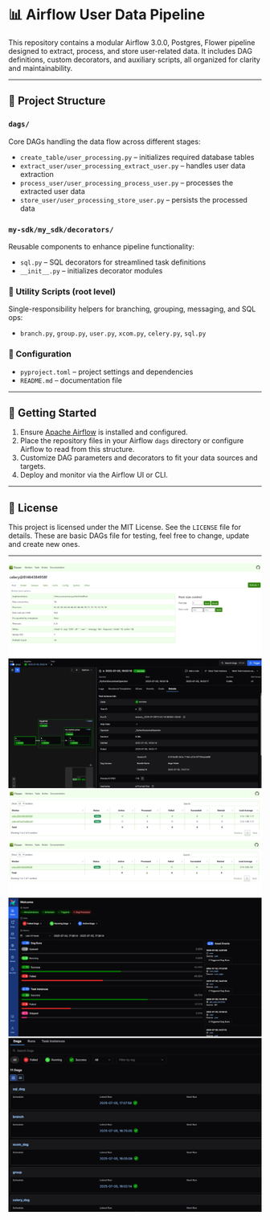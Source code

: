 # 📊 Airflow User Data Pipeline

This repository contains a modular Airflow 3.0.0, Postgres, Flower pipeline designed to extract, process, and store user-related data. It includes DAG definitions, custom decorators, and auxiliary scripts, all organized for clarity and maintainability.

---

## 📁 Project Structure

### `dags/`
Core DAGs handling the data flow across different stages:

- `create_table/user_processing.py` – initializes required database tables
- `extract_user/user_processing_extract_user.py` – handles user data extraction
- `process_user/user_processing_process_user.py` – processes the extracted user data
- `store_user/user_processing_store_user.py` – persists the processed data

### `my-sdk/my_sdk/decorators/`
Reusable components to enhance pipeline functionality:

- `sql.py` – SQL decorators for streamlined task definitions
- `__init__.py` – initializes decorator modules

### 🔧 Utility Scripts (root level)
Single-responsibility helpers for branching, grouping, messaging, and SQL ops:

- `branch.py`, `group.py`, `user.py`, `xcom.py`, `celery.py`, `sql.py`

### 📄 Configuration
- `pyproject.toml` – project settings and dependencies
- `README.md` – documentation file

---

## 🚀 Getting Started

1. Ensure [Apache Airflow](https://airflow.apache.org/) is installed and configured.
2. Place the repository files in your Airflow `dags` directory or configure Airflow to read from this structure.
3. Customize DAG parameters and decorators to fit your data sources and targets.
4. Deploy and monitor via the Airflow UI or CLI.

---

## 📜 License

This project is licensed under the MIT License. See the `LICENSE` file for details. These are basic DAGs file for testing, feel free to change, update and create new ones.

---

![flower](./imgs/flower.png)
![group](./imgs/group.png)
![flower2](./imgs/flower2.png)
![flower1](./imgs/flower1.png)
![Screenshot_1](./imgs/Screenshot_1.png)
![Screenshot_2](./imgs/Screenshot_2.png)
